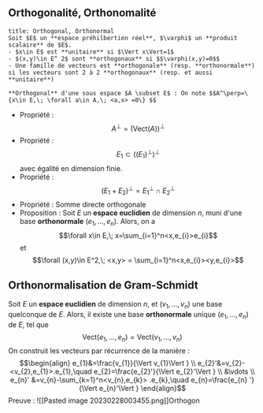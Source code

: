 ## Orthogonalité, Orthonomalité
```ad-note
title: Orthogonal, Orthonormal
Soit $E$ un **espace préhilbertien réel**, $\varphi$ un **produit scalaire** de $E$.
- $x\in E$ est **unitaire** si $\Vert x\Vert=1$
- $(x,y)\in E^ 2$ sont **orthogonaux** si $$\varphi(x,y)=0$$
- Une famille de vecteurs est **orthogonale** (resp. **orthonormale**) si les vecteurs sont 2 à 2 **orthogonaux** (resp. et aussi **unitaire**)

**Orthogonal** d'une sous espace $A \subset E$ : On note $$A^\perp=\{x\in E,\; \forall a\in A,\; <a,x> =0\} $$
```

- Propriété : $$A^\perp = (\text{Vect}(A))^\perp$$
- Propriété : $$E_{1}\subset((E_{1})^\perp)^\perp$$avec égalité en dimension finie.
- Propriété : $$(E_{1}+E_{2})^\perp = E_{1}^\perp \cap E_{2}^\perp$$
- Propriété : Somme directe orthogonale
- Proposition : Soit $E$ un **espace euclidien** de dimension $n$, muni d'une base **orthonormale** $(e_{1},\dots,e_{n})$. Alors, on a $$\forall x\in E,\; x=\sum_{i=1}^n<x,e_{i}>e_{i}$$et $$\forall (x,y)\in E^2,\; <x,y> = \sum_{i=1}^n<x,e_{i}><y,e_{i}>$$
## Orthonormalisation de Gram-Schmidt
Soit $E$ un **espace euclidien** de dimension $n$, et $(v_{1},\dots,v_{n})$ une base quelconque de $E$. Alors, il existe une base **orthonormale** unique $(e_{1},\dots,e_{n})$ de $E$, tel que $$\text{Vect}(e_{1},\dots,e_{n})=\text{Vect}(v_{1},\dots,v_{n})$$
On construit les vecteurs par récurrence de la manière : $$\begin{align}
e_{1}&=\frac{v_{1}}{\Vert v_{1}\Vert   } \\
e_{2}'&=v_{2}-<v_{2},e_{1}>.e_{1},\quad e_{2}=\frac{e_{2}'}{\Vert e_{2}'\Vert } \\
&\vdots \\
e_{n}' &=v_{n}-\sum_{k=1}^n<v_{n},e_{k}> .e_{k},\quad e_{n}=\frac{e_{n} '}{\Vert e_{n}'\Vert }
\end{align}$$Preuve : ![[Pasted image 20230228003455.png]]Orthogon